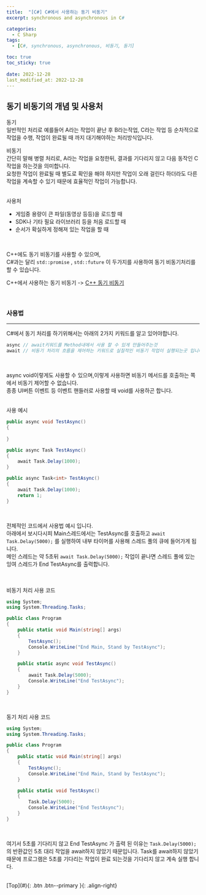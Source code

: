 ```yaml
---
title:  "[C#] C#에서 사용하는 동기 비동기"
excerpt: synchronous and asynchronous in C#

categories:
  - C Sharp
tags:
  - [C#, synchronous, asynchronous, 비동기, 동기]

toc: true
toc_sticky: true
 
date: 2022-12-28
last_modified_at: 2022-12-28
---
```


## 동기 비동기의 개념 및 사용처

동기 <br>
일반적인 처리로 예를들어 A라는 작업이 끝난 후 B라는작업, C라는 작업 등 순차적으로 작업을 수행, 작업이 완료될 때 까지 대기해야하는 처리방식입니다. <br>


비동기 <br>
간단히 말해 병렬 처리로, A라는 작업을 요청한뒤, 결과를 기다리지 않고 다음 동작인 C작업을 하는것을 의미합니다. <br>
요청한 작업이 완료될 때 별도로 확인을 해야 하지만 작업이 오래 걸린다 하더라도 다른 작업을 계속할 수 있기 때문에 효율적인 작업이 가능합니다. <br> <br>

사용처
* 게임중 용량이 큰 파일(동영상 등등)을 로드할 때
* SDK나 기타 필요 라이브러리 등을 처음 로드할 때
* 순서가 확실하게 정해져 있는 작업을 할 때

<br>

C++에도 동기 비동기를 사용할 수 있으며, <br>
C#과는 달리 ```std::promise``` , ```std::future``` 이 두가지를 사용하여 동기 비동기처리를 할 수 있습니다. <br>

C++에서 사용하는 동기 비동기 -> [C++ 동기 비동기]()<br><br><br>


### 사용법
--- 
C#에서 동기 처리를 하기위해서는 아래의 2가지 키워드를 알고 있어야합니다.<br>

```c#
async // await키워드를 Method내에서 사용 할 수 있게 만들어주는것
await // 비동기 처리의 흐름을 제어하는 키워드로 실질적인 비동기 작업이 실행되는곳 입니다
```
<br>

async void이렇게도 사용할 수 있으며,이렇게 사용하면 비동기 메서드를 호출하는 쪽에서 비동기 제어할 수 없습니다. <br>
종종 UI버튼 이벤트 등 이벤트 핸들러로 사용할 때 void를 사용하곤 합니다.<br><br>

사용 예시
```c#
public async void TestAsync()
{
 
}

public async Task TestAsync()
{
	await Task.Delay(1000);
}

public async Task<int> TestAsync()
{
	await Task.Delay(1000);
	return 1;
}
```
<br>

전체적인 코드에서 사용법 예시 입니다. <br>
아래에서 보시다시피 Main스레드에서는 TestAsync를 호출하고 ```await Task.Delay(5000);``` 를 실행하여 내부 타이머를 사용해 스레드 풀의 큐에 들어가게 됩니다. <br>
메인 스레드는 약 5초뒤  ```await Task.Delay(5000);``` 작업이 끝나면 스레드 풀에 있는 잉여 스레드가 End TestAsync를 출력합니다. <br><br><br>


비동기 처리 사용 코드
```c#
using System;
using System.Threading.Tasks;

public class Program
{
    public static void Main(string[] args)
    {
        TestAsync();
        Console.WriteLine("End Main, Stand by TestAsync");
    }

    public static async void TestAsync()
    {
        await Task.Delay(5000);
        Console.WriteLine("End TestAsync");
    }
}
```
<br>



동기 처리 사용 코드
```c#
using System;
using System.Threading.Tasks;

public class Program
{
    public static void Main(string[] args)
    {
        TestAsync();
        Console.WriteLine("End Main, Stand by TestAsync");
    }

    public static void TestAsync()
    {
        Task.Delay(5000);
        Console.WriteLine("End TestAsync");
    }
}
```
<br>


여기서 5초를 기다리지 않고 End TestAsync 가 출력 된 이유는 ```Task.Delay(5000);``` 의 반환값인 5초 대리 작업을 await하지 않았기 때문입니다.
Task를 await하지 않았기 때문에 프로그램은 5초를 기다리는 작업이 완료 되는것을 기다리지 않고 계속 실행 합니다.


<br>
[Top](#){: .btn .btn--primary }{: .align-right}